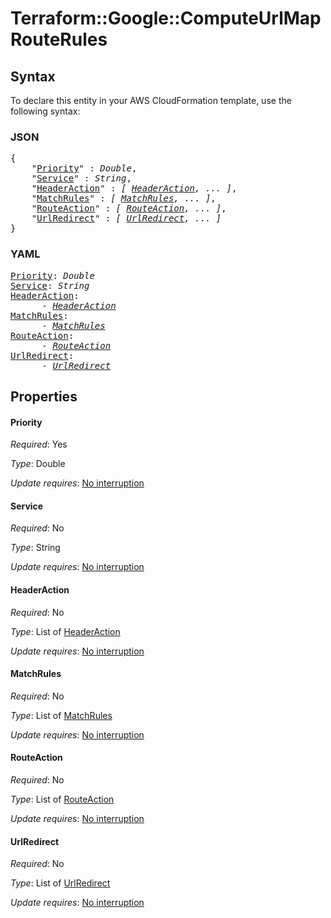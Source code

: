 # Terraform::Google::ComputeUrlMap RouteRules

## Syntax

To declare this entity in your AWS CloudFormation template, use the following syntax:

### JSON

<pre>
{
    "<a href="#priority" title="Priority">Priority</a>" : <i>Double</i>,
    "<a href="#service" title="Service">Service</a>" : <i>String</i>,
    "<a href="#headeraction" title="HeaderAction">HeaderAction</a>" : <i>[ <a href="routerules-headeraction.md">HeaderAction</a>, ... ]</i>,
    "<a href="#matchrules" title="MatchRules">MatchRules</a>" : <i>[ <a href="routerules-matchrules.md">MatchRules</a>, ... ]</i>,
    "<a href="#routeaction" title="RouteAction">RouteAction</a>" : <i>[ <a href="routerules-routeaction.md">RouteAction</a>, ... ]</i>,
    "<a href="#urlredirect" title="UrlRedirect">UrlRedirect</a>" : <i>[ <a href="routerules-urlredirect.md">UrlRedirect</a>, ... ]</i>
}
</pre>

### YAML

<pre>
<a href="#priority" title="Priority">Priority</a>: <i>Double</i>
<a href="#service" title="Service">Service</a>: <i>String</i>
<a href="#headeraction" title="HeaderAction">HeaderAction</a>: <i>
      - <a href="routerules-headeraction.md">HeaderAction</a></i>
<a href="#matchrules" title="MatchRules">MatchRules</a>: <i>
      - <a href="routerules-matchrules.md">MatchRules</a></i>
<a href="#routeaction" title="RouteAction">RouteAction</a>: <i>
      - <a href="routerules-routeaction.md">RouteAction</a></i>
<a href="#urlredirect" title="UrlRedirect">UrlRedirect</a>: <i>
      - <a href="routerules-urlredirect.md">UrlRedirect</a></i>
</pre>

## Properties

#### Priority

_Required_: Yes

_Type_: Double

_Update requires_: [No interruption](https://docs.aws.amazon.com/AWSCloudFormation/latest/UserGuide/using-cfn-updating-stacks-update-behaviors.html#update-no-interrupt)

#### Service

_Required_: No

_Type_: String

_Update requires_: [No interruption](https://docs.aws.amazon.com/AWSCloudFormation/latest/UserGuide/using-cfn-updating-stacks-update-behaviors.html#update-no-interrupt)

#### HeaderAction

_Required_: No

_Type_: List of <a href="routerules-headeraction.md">HeaderAction</a>

_Update requires_: [No interruption](https://docs.aws.amazon.com/AWSCloudFormation/latest/UserGuide/using-cfn-updating-stacks-update-behaviors.html#update-no-interrupt)

#### MatchRules

_Required_: No

_Type_: List of <a href="routerules-matchrules.md">MatchRules</a>

_Update requires_: [No interruption](https://docs.aws.amazon.com/AWSCloudFormation/latest/UserGuide/using-cfn-updating-stacks-update-behaviors.html#update-no-interrupt)

#### RouteAction

_Required_: No

_Type_: List of <a href="routerules-routeaction.md">RouteAction</a>

_Update requires_: [No interruption](https://docs.aws.amazon.com/AWSCloudFormation/latest/UserGuide/using-cfn-updating-stacks-update-behaviors.html#update-no-interrupt)

#### UrlRedirect

_Required_: No

_Type_: List of <a href="routerules-urlredirect.md">UrlRedirect</a>

_Update requires_: [No interruption](https://docs.aws.amazon.com/AWSCloudFormation/latest/UserGuide/using-cfn-updating-stacks-update-behaviors.html#update-no-interrupt)


